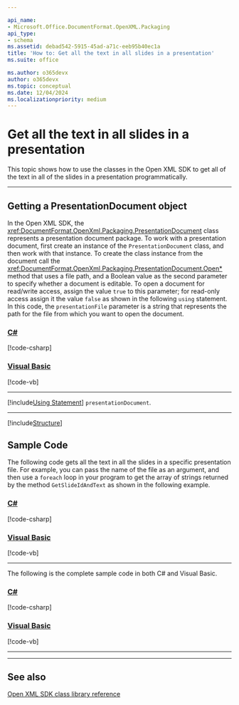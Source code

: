 ```yaml
---

api_name:
- Microsoft.Office.DocumentFormat.OpenXML.Packaging
api_type:
- schema
ms.assetid: debad542-5915-45ad-a71c-eeb95b40ec1a
title: 'How to: Get all the text in all slides in a presentation'
ms.suite: office

ms.author: o365devx
author: o365devx
ms.topic: conceptual
ms.date: 12/04/2024
ms.localizationpriority: medium
---
```

# Get all the text in all slides in a presentation

This topic shows how to use the classes in the Open XML SDK to get
all of the text in all of the slides in a presentation programmatically.



--------------------------------------------------------------------------------
## Getting a PresentationDocument object 

In the Open XML SDK, the <xref:DocumentFormat.OpenXml.Packaging.PresentationDocument> class represents a
presentation document package. To work with a presentation document,
first create an instance of the `PresentationDocument` class, and then work with
that instance. To create the class instance from the document call the
<xref:DocumentFormat.OpenXml.Packaging.PresentationDocument.Open*>
method that uses a file path, and a Boolean value as the second
parameter to specify whether a document is editable. To open a document
for read/write access, assign the value `true` to this parameter; for read-only access
assign it the value `false` as shown in the
following `using` statement. In this code,
the `presentationFile` parameter is a string
that represents the path for the file from which you want to open the
document.

### [C#](#tab/cs-1)
[!code-csharp[](../../samples/presentation/get_all_the_text_all_slides/cs/Program.cs#snippet1)]

### [Visual Basic](#tab/vb-1)
[!code-vb[](../../samples/presentation/get_all_the_text_all_slides/vb/Program.vb#snippet1)]
***


[!include[Using Statement](../includes/presentation/using-statement.md)] `presentationDocument`.


--------------------------------------------------------------------------------

[!include[Structure](../includes/presentation/structure.md)]

## Sample Code 
The following code gets all the text in all the slides in a specific
presentation file. For example, you can pass the name of the file as an argument, 
and then use a `foreach` loop in your program to get the array of
strings returned by the method `GetSlideIdAndText` as shown in the following
example.

### [C#](#tab/cs-2)
[!code-csharp[](../../samples/presentation/get_all_the_text_all_slides/cs/Program.cs#snippet2)]

### [Visual Basic](#tab/vb-2)
[!code-vb[](../../samples/presentation/get_all_the_text_all_slides/vb/Program.vb#snippet2)]
***

The following is the complete sample code in both C\# and Visual Basic.

### [C#](#tab/cs)
[!code-csharp[](../../samples/presentation/get_all_the_text_all_slides/cs/Program.cs#snippet)]

### [Visual Basic](#tab/vb)
[!code-vb[](../../samples/presentation/get_all_the_text_all_slides/vb/Program.vb#snippet)]
***

--------------------------------------------------------------------------------
## See also 


[Open XML SDK class library reference](/office/open-xml/open-xml-sdk)
